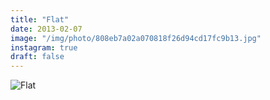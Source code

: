 ```yaml
---
title: "Flat"
date: 2013-02-07
image: "/img/photo/808eb7a02a070818f26d94cd17fc9b13.jpg"
instagram: true
draft: false
---
```


![Flat](/img/photo/808eb7a02a070818f26d94cd17fc9b13.jpg)
